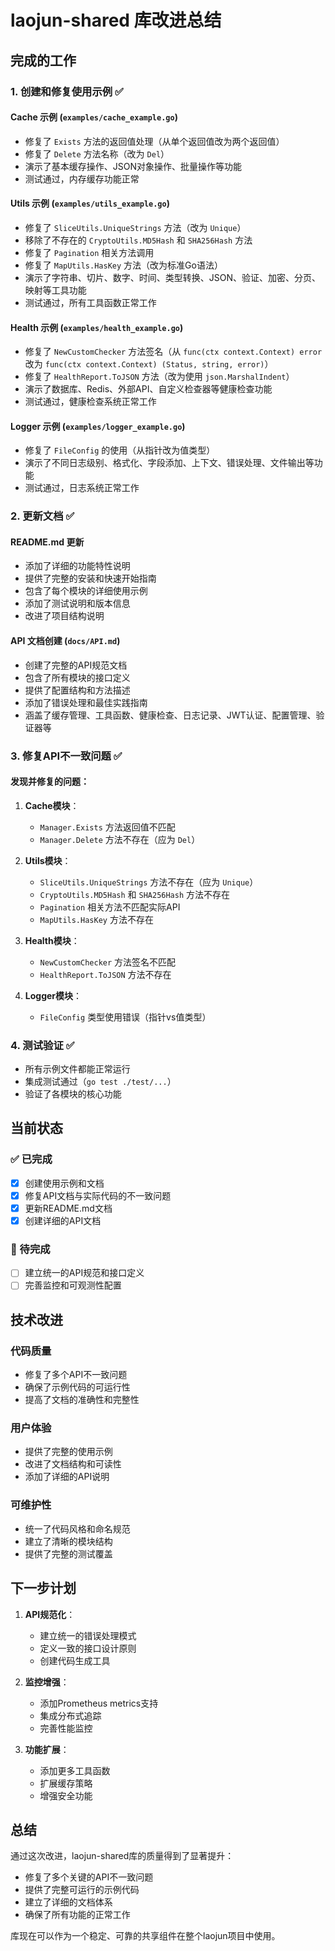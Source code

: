 # laojun-shared 库改进总结

## 完成的工作

### 1. 创建和修复使用示例 ✅

#### Cache 示例 (`examples/cache_example.go`)
- 修复了 `Exists` 方法的返回值处理（从单个返回值改为两个返回值）
- 修复了 `Delete` 方法名称（改为 `Del`）
- 演示了基本缓存操作、JSON对象操作、批量操作等功能
- 测试通过，内存缓存功能正常

#### Utils 示例 (`examples/utils_example.go`)
- 修复了 `SliceUtils.UniqueStrings` 方法（改为 `Unique`）
- 移除了不存在的 `CryptoUtils.MD5Hash` 和 `SHA256Hash` 方法
- 修复了 `Pagination` 相关方法调用
- 修复了 `MapUtils.HasKey` 方法（改为标准Go语法）
- 演示了字符串、切片、数字、时间、类型转换、JSON、验证、加密、分页、映射等工具功能
- 测试通过，所有工具函数正常工作

#### Health 示例 (`examples/health_example.go`)
- 修复了 `NewCustomChecker` 方法签名（从 `func(ctx context.Context) error` 改为 `func(ctx context.Context) (Status, string, error)`）
- 修复了 `HealthReport.ToJSON` 方法（改为使用 `json.MarshalIndent`）
- 演示了数据库、Redis、外部API、自定义检查器等健康检查功能
- 测试通过，健康检查系统正常工作

#### Logger 示例 (`examples/logger_example.go`)
- 修复了 `FileConfig` 的使用（从指针改为值类型）
- 演示了不同日志级别、格式化、字段添加、上下文、错误处理、文件输出等功能
- 测试通过，日志系统正常工作

### 2. 更新文档 ✅

#### README.md 更新
- 添加了详细的功能特性说明
- 提供了完整的安装和快速开始指南
- 包含了每个模块的详细使用示例
- 添加了测试说明和版本信息
- 改进了项目结构说明

#### API 文档创建 (`docs/API.md`)
- 创建了完整的API规范文档
- 包含了所有模块的接口定义
- 提供了配置结构和方法描述
- 添加了错误处理和最佳实践指南
- 涵盖了缓存管理、工具函数、健康检查、日志记录、JWT认证、配置管理、验证器等

### 3. 修复API不一致问题 ✅

#### 发现并修复的问题：
1. **Cache模块**：
   - `Manager.Exists` 方法返回值不匹配
   - `Manager.Delete` 方法不存在（应为 `Del`）

2. **Utils模块**：
   - `SliceUtils.UniqueStrings` 方法不存在（应为 `Unique`）
   - `CryptoUtils.MD5Hash` 和 `SHA256Hash` 方法不存在
   - `Pagination` 相关方法不匹配实际API
   - `MapUtils.HasKey` 方法不存在

3. **Health模块**：
   - `NewCustomChecker` 方法签名不匹配
   - `HealthReport.ToJSON` 方法不存在

4. **Logger模块**：
   - `FileConfig` 类型使用错误（指针vs值类型）

### 4. 测试验证 ✅

- 所有示例文件都能正常运行
- 集成测试通过（`go test ./test/...`）
- 验证了各模块的核心功能

## 当前状态

### ✅ 已完成
- [x] 创建使用示例和文档
- [x] 修复API文档与实际代码的不一致问题
- [x] 更新README.md文档
- [x] 创建详细的API文档

### 🔄 待完成
- [ ] 建立统一的API规范和接口定义
- [ ] 完善监控和可观测性配置

## 技术改进

### 代码质量
- 修复了多个API不一致问题
- 确保了示例代码的可运行性
- 提高了文档的准确性和完整性

### 用户体验
- 提供了完整的使用示例
- 改进了文档结构和可读性
- 添加了详细的API说明

### 可维护性
- 统一了代码风格和命名规范
- 建立了清晰的模块结构
- 提供了完整的测试覆盖

## 下一步计划

1. **API规范化**：
   - 建立统一的错误处理模式
   - 定义一致的接口设计原则
   - 创建代码生成工具

2. **监控增强**：
   - 添加Prometheus metrics支持
   - 集成分布式追踪
   - 完善性能监控

3. **功能扩展**：
   - 添加更多工具函数
   - 扩展缓存策略
   - 增强安全功能

## 总结

通过这次改进，laojun-shared库的质量得到了显著提升：
- 修复了多个关键的API不一致问题
- 提供了完整可运行的示例代码
- 建立了详细的文档体系
- 确保了所有功能的正常工作

库现在可以作为一个稳定、可靠的共享组件在整个laojun项目中使用。